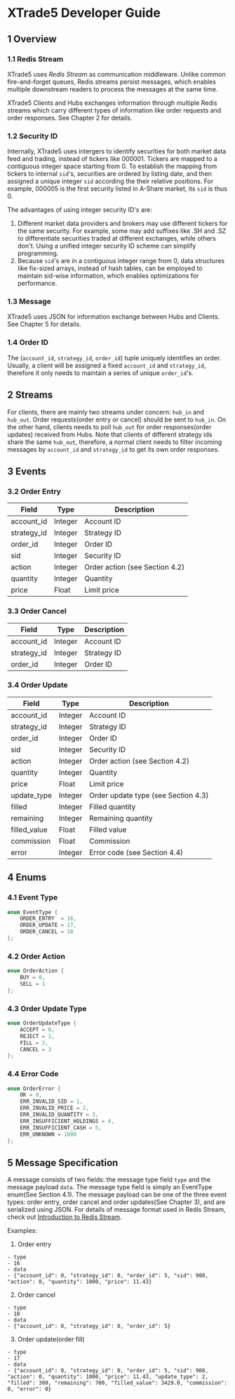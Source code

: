 # XTrade5 Developer Guide

## 1 Overview

### 1.1 Redis Stream
XTrade5 uses *Redis Stream* as communication middleware. Unlike common fire-and-forget queues, Redis streams persist messages, which enables multiple downstream readers to process the messages at the same time.

XTrade5 Clients and Hubs exchanges information through multiple Redis streams which carry different types of information like order requests and order responses. See Chapter 2 for details.

### 1.2 Security ID
Internally, XTrade5 uses intergers to identify securities for both market data feed and trading, instead of tickers like 000001. Tickers are mapped to a contiguous integer space starting from 0. To establish the mapping from tickers to internal ``sid``'s, securities are ordered by listing date, and then assigned a unique integer ``sid`` according the their relative positions. For example, 000005 is the first security listed in A-Share market, its ``sid`` is thus 0.

The advantages of using integer security ID's are:
1. Different market data providers and brokers may use different tickers for the same security. For example, some may add suffixes like .SH and .SZ to differentiate securities traded at different exchanges, while others don't. Using a unified integer security ID scheme can simplify programming. 
2. Because `sid`'s are in a contiguous integer range from 0, data structures like fix-sized arrays, instead of hash tables, can be employed to maintain sid-wise information, which  enables optimizations for performance.


### 1.3 Message
XTrade5 uses JSON for information exchange between Hubs and Clients. See Chapter 5 for details.

### 1.4 Order ID
The (``account_id``, ``strategy_id``, ``order_id``) tuple uniquely identifies an order. Usually, a client will be assigned a fixed ``account_id`` and ``strategy_id``, therefore it only needs to maintain a series of unique ``order_id``'s.


## 2 Streams

For clients, there are mainly two streams under concern: ``hub_in`` and ``hub_out``. Order requests(order entry or cancel) should be sent to ``hub_in``. On the other hand, clients needs to poll ``hub_out`` for order responses(order updates) received from Hubs. Note that clients of different strategy ids share the same ``hub_out``, therefore, a normal client needs to filter incoming messages by ``account_id`` and ``strategy_id`` to get its own order responses.

## 3 Events


### 3.2 Order Entry
|Field|Type|Description|
|---|---|---|
|account_id|Integer|Account ID|
|strategy_id|Integer|Strategy ID|
|order_id|Integer|Order ID|
|sid|Integer|Security ID|
|action|Integer|Order action (see Section 4.2)|
|quantity|Integer|Quantity|
|price|Float|Limit price|

### 3.3 Order Cancel
|Field|Type|Description|
|---|---|---|
|account_id|Integer|Account ID|
|strategy_id|Integer|Strategy ID|
|order_id|Integer|Order ID|

### 3.4 Order Update
|Field|Type|Description|
|---|---|---|
|account_id|Integer|Account ID|
|strategy_id|Integer|Strategy ID|
|order_id|Integer|Order ID|
|sid|Integer|Security ID|
|action|Integer|Order action (see Section 4.2)|
|quantity|Integer|Quantity|
|price|Float|Limit price|
|update_type|Integer|Order update type (see Section 4.3)|
|filled|Integer|Filled quantity|
|remaining|Integer|Remaining quantity|
|filled_value|Float|Filled value|
|commission|Float|Commission|
|error|Integer|Error code (see Section 4.4)|


## 4 Enums

### 4.1 Event Type
```c
enum EventType {
	ORDER_ENTRY  = 16,
	ORDER_UPDATE = 17,
	ORDER_CANCEL = 18
}; 
```

### 4.2 Order Action
```c
enum OrderAction {
	BUY = 0,
	SELL = 1
}; 
```

### 4.3 Order Update Type
```c
enum OrderUpdateType {
	ACCEPT = 0,
	REJECT = 1,
	FILL = 2,
	CANCEL = 3
}; 
```

### 4.4 Error Code
```c
enum OrderError {
	OK = 0,
	ERR_INVALID_SID = 1,
	ERR_INVALID_PRICE = 2,
	ERR_INVALID_QUANTITY = 3,
	ERR_INSUFFICIENT_HOLDINGS = 4,
	ERR_INSUFFICIENT_CASH = 5,
	ERR_UNKNOWN = 1000
}; 
```

## 5 Message Specification

A message consists of two fields: the message type field `type` and the message payload `data`. The message type field is simply an EventType enum(See Section 4.1). The message payload can be one of the three event types: order entry, order cancel and order updates(See Chapter 3), and are serialized using JSON. For details of message format used in Redis Stream, check out [Introduction to Redis Stream](https://redis.io/topics/streams-intro).

Examples:
1. Order entry
```
- type
- 16
- data
- {"account_id": 0, "strategy_id": 0, "order_id": 5, "sid": 908, "action": 0, "quantity": 1000, "price": 11.43}
```
2. Order cancel
```
- type
- 18
- data
- {"account_id": 0, "strategy_id": 0, "order_id": 5}
```
3. Order update(order fill)
```
- type
- 17
- data
- {"account_id": 0, "strategy_id": 0, "order_id": 5, "sid": 908, "action": 0, "quantity": 1000, "price": 11.43, "update_type": 2, "filled": 300, "remaining": 700, "filled_value": 3429.0, "commission": 0, "error": 0}
```
<!--stackedit_data:
eyJoaXN0b3J5IjpbMTExMzc5MTI4MywtMTMyMjY0OTA1NSwxMz
Q4NDY1MTU5LC01NTg2NTU5MzgsLTc5OTc2Nzg3Ml19
-->
